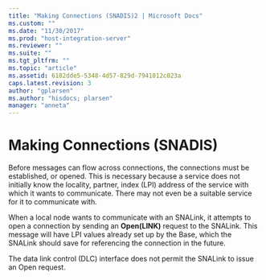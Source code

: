 ```yaml
---
title: "Making Connections (SNADIS)2 | Microsoft Docs"
ms.custom: ""
ms.date: "11/30/2017"
ms.prod: "host-integration-server"
ms.reviewer: ""
ms.suite: ""
ms.tgt_pltfrm: ""
ms.topic: "article"
ms.assetid: 6182dde5-5348-4d57-829d-7941012c023a
caps.latest.revision: 3
author: "gplarsen"
ms.author: "hisdocs; plarsen"
manager: "anneta"
---
```

# Making Connections (SNADIS)
Before messages can flow across connections, the connections must be established, or opened. This is necessary because a service does not initially know the locality, partner, index (LPI) address of the service with which it wants to communicate. There may not even be a suitable service for it to communicate with.  
  
 When a local node wants to communicate with an SNALink, it attempts to open a connection by sending an **Open(LINK)** request to the SNALink. This message will have LPI values already set up by the Base, which the SNALink should save for referencing the connection in the future.  
  
 The data link control (DLC) interface does not permit the SNALink to issue an Open request.
